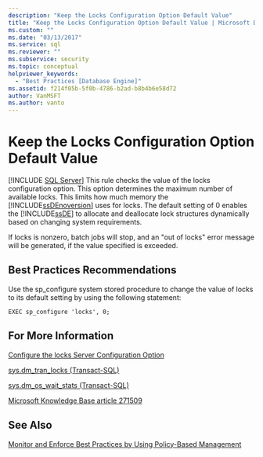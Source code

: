 ```yaml
---
description: "Keep the Locks Configuration Option Default Value"
title: "Keep the Locks Configuration Option Default Value | Microsoft Docs"
ms.custom: ""
ms.date: "03/13/2017"
ms.service: sql
ms.reviewer: ""
ms.subservice: security
ms.topic: conceptual
helpviewer_keywords: 
  - "Best Practices [Database Engine]"
ms.assetid: f214f05b-5f0b-4786-b2ad-b8b4b6e58d72
author: VanMSFT
ms.author: vanto
---
```

# Keep the Locks Configuration Option Default Value
 [!INCLUDE [SQL Server](../../includes/applies-to-version/sqlserver.md)]
  This rule checks the value of the locks configuration option. This option determines the maximum number of available locks. This limits how much memory the [!INCLUDE[ssDEnoversion](../../includes/ssdenoversion-md.md)] uses for locks. The default setting of 0 enables the [!INCLUDE[ssDE](../../includes/ssde-md.md)] to allocate and deallocate lock structures dynamically based on changing system requirements.  
  
 If locks is nonzero, batch jobs will stop, and an "out of locks" error message will be generated, if the value specified is exceeded.  
  
## Best Practices Recommendations  
 Use the sp_configure system stored procedure to change the value of locks to its default setting by using the following statement:  
  
```  
EXEC sp_configure 'locks', 0;  
```  
  
## For More Information  
 [Configure the locks Server Configuration Option](../../database-engine/configure-windows/configure-the-locks-server-configuration-option.md)  
  
 [sys.dm_tran_locks &#40;Transact-SQL&#41;](../../relational-databases/system-dynamic-management-views/sys-dm-tran-locks-transact-sql.md)  
  
 [sys.dm_os_wait_stats &#40;Transact-SQL&#41;](../../relational-databases/system-dynamic-management-views/sys-dm-os-wait-stats-transact-sql.md)  
  
 [Microsoft Knowledge Base article 271509](/troubleshoot/sql/performance/understand-resolve-blocking)  
  
## See Also  
 [Monitor and Enforce Best Practices by Using Policy-Based Management](../../relational-databases/policy-based-management/monitor-and-enforce-best-practices-by-using-policy-based-management.md)  
  
